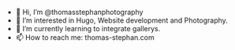 - 👋 Hi, I’m @thomasstephanphotography
- 👀 I’m interested in Hugo, Website development and Photography.
- 🌱 I’m currently learning to integrate gallerys. 
- 📫 How to reach me: thomas-stephan.com

<!---
thomasstephanphotography/thomasstephanphotography is a ✨ special ✨ repository because its `README.md` (this file) appears on your GitHub profile.
You can click the Preview link to take a look at your changes.
--->
